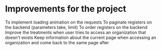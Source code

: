 # Improvements for the project

To implement loading animation on the requests
To paginate registers on the backend (parameters take, limit) 
To order registers on the backend 
Improve the treatments when user tries to access an organization that doesn't exists
Keep information about the current page when accessing an organization and come back to the same page after 


